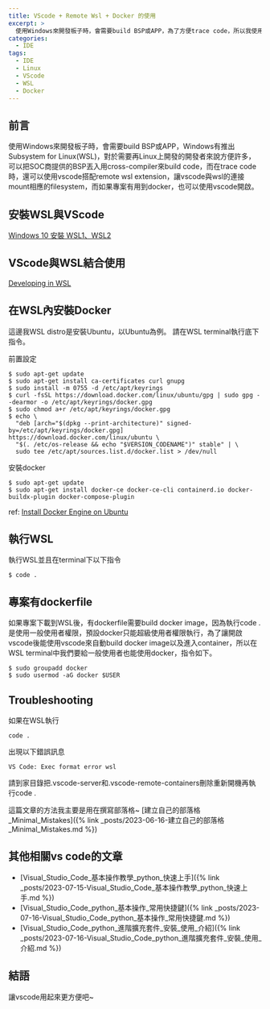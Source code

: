 ```yaml
---
title: VScode + Remote Wsl + Docker 的使用
excerpt: >
  使用Windows來開發板子時，會需要build BSP或APP，為了方便trace code，所以我使用vscode搭配remote wsl extension，而專案也用到docker並使用vscode開啟。
categories:
  - IDE
tags:
  - IDE
  - Linux
  - VScode
  - WSL
  - Docker
---
```

## 前言
使用Windows來開發板子時，會需要build BSP或APP，Windows有推出Subsystem for Linux(WSL)，對於需要再Linux上開發的開發者來說方便許多，可以把SOC商提供的BSP丟入用cross-compiler來build code，而在trace code時，還可以使用vscode搭配remote wsl extension，讓vscode與wsl的連接mount相應的filesystem，而如果專案有用到docker，也可以使用vscode開啟。
## 安裝WSL與VScode
[Windows 10 安裝 WSL1、WSL2](https://hackmd.io/@Kailyn/BkMi80IeF)
## VScode與WSL結合使用
[Developing in WSL](https://code.visualstudio.com/docs/remote/wsl)
## 在WSL內安裝Docker
這邊我WSL distro是安裝Ubuntu，以Ubuntu為例。
請在WSL terminal執行底下指令。

前置設定
```console
$ sudo apt-get update
$ sudo apt-get install ca-certificates curl gnupg
$ sudo install -m 0755 -d /etc/apt/keyrings
$ curl -fsSL https://download.docker.com/linux/ubuntu/gpg | sudo gpg --dearmor -o /etc/apt/keyrings/docker.gpg
$ sudo chmod a+r /etc/apt/keyrings/docker.gpg
$ echo \
  "deb [arch="$(dpkg --print-architecture)" signed-by=/etc/apt/keyrings/docker.gpg] https://download.docker.com/linux/ubuntu \
  "$(. /etc/os-release && echo "$VERSION_CODENAME")" stable" | \
  sudo tee /etc/apt/sources.list.d/docker.list > /dev/null
```
安裝docker
```console
$ sudo apt-get update
$ sudo apt-get install docker-ce docker-ce-cli containerd.io docker-buildx-plugin docker-compose-plugin
```
ref: [Install Docker Engine on Ubuntu](https://docs.docker.com/engine/install/ubuntu/)
## 執行WSL
執行WSL並且在terminal下以下指令
```console
$ code .
```
## 專案有dockerfile
如果專案下載到WSL後，有dockerfile需要build docker image，因為執行code .是使用一般使用者權限，預設docker只能超級使用者權限執行，為了讓開啟vscode後能使用vscode來自動build docker image以及進入container，所以在WSL terminal中我們要給一般使用者也能使用docker，指令如下。
```console
$ sudo groupadd docker
$ sudo usermod -aG docker $USER
```
## Troubleshooting
如果在WSL執行
```console
code .
```
出現以下錯誤訊息
```
VS Code: Exec format error wsl
```
請到家目錄把.vscode-server和.vscode-remote-containers刪除重新開機再執行code .

這篇文章的方法我主要是用在撰寫部落格~
[建立自己的部落格_Minimal_Mistakes]({% link _posts/2023-06-16-建立自己的部落格_Minimal_Mistakes.md %})

## 其他相關vs code的文章
* [Visual_Studio_Code_基本操作教學_python_快速上手]({% link _posts/2023-07-15-Visual_Studio_Code_基本操作教學_python_快速上手.md %})
* [Visual_Studio_Code_python_基本操作_常用快捷鍵]({% link _posts/2023-07-16-Visual_Studio_Code_python_基本操作_常用快捷鍵.md %})
* [Visual_Studio_Code_python_進階擴充套件_安裝_使用_介紹]({% link _posts/2023-07-16-Visual_Studio_Code_python_進階擴充套件_安裝_使用_介紹.md %})

## 結語
讓vscode用起來更方便吧~